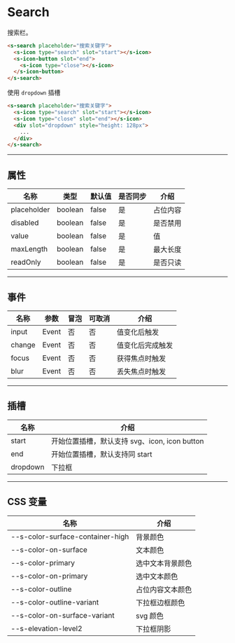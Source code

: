 # Search

搜索栏。

```html preview
<s-search placeholder="搜索关键字">
  <s-icon type="search" slot="start"></s-icon>
  <s-icon-button slot="end">
    <s-icon type="close"></s-icon>
  </s-icon-button>
</s-search>
```

使用 `dropdown` 插槽

```html preview
<s-search placeholder="搜索关键字">
  <s-icon type="search" slot="start"></s-icon>
  <s-icon type="close" slot="end"></s-icon>
  <div slot="dropdown" style="height: 128px">
    ...
  </div>
</s-search>
```

---

## 属性

| 名称        | 类型     | 默认值 | 是否同步 | 介绍    |
| ----------- | ------- | ------ | ------- | ------- |
| placeholder | boolean | false  | 是      | 占位内容 |
| disabled    | boolean | false  | 是      | 是否禁用 |
| value       | boolean | false  | 是      | 值      |
| maxLength   | boolean | false  | 是      | 最大长度 |
| readOnly    | boolean | false  | 是      | 是否只读 |

---

## 事件

| 名称   | 参数   | 冒泡 | 可取消 | 介绍            |
| ------ |------ |------|------ |---------------- |
| input  | Event | 否   | 否     | 值变化后触发     |
| change | Event | 否   | 否     | 值变化后完成触发 |
| focus  | Event | 否   | 否     | 获得焦点时触发   |
| blur   | Event | 否   | 否     | 丢失焦点时触发   |

---

## 插槽

| 名称     | 介绍                                          |
| -------- | -------------------------------------------- |
| start    |  开始位置插槽，默认支持 svg、icon, icon button |
| end      |  开始位置插槽，默认支持同 start                |
| dropdown |  下拉框                                      |

---

## CSS 变量

| 名称                             | 介绍             |
| -------------------------------- | --------------- |
| --s-color-surface-container-high | 背景颜色         |
| --s-color-on-surface             | 文本颜色         |
| --s-color-primary                | 选中文本背景颜色  |
| --s-color-on-primary             | 选中文本颜色     |
| --s-color-outline                | 占位内容文本颜色 |
| --s-color-outline-variant        | 下拉框边框颜色   |
| --s-color-on-surface-variant     | svg 颜色        |
| --s-elevation-level2             | 下拉框阴影       |
